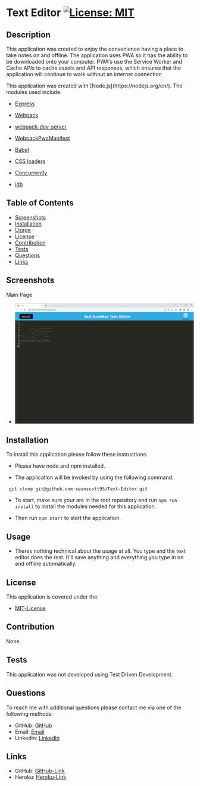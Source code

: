 # Text Editor [![License: MIT](https://img.shields.io/badge/License-MIT-yellow.svg)](https://opensource.org/licenses/MIT)

## Description
<p> This application was created to enjoy the convenience having a place to take notes on and offline. The application uses PWA so it has the ability to be downloaded onto your computer. PWA's use the Service Worker and Cache APIs to cache assets and API responses, which ensures that the application will continue to work without an internet connection</p>

<p>This application was created with [Node.js](https://nodejs.org/en/). The modules used include:</p>

- [Express](https://expressjs.com/)

- [Webpack](https://webpack.js.org/)

- [webpack-dev-server](https://webpack.js.org/configuration/dev-server/)

- [WebpackPwaManifest](https://www.npmjs.com/package/webpack-pwa-manifest)

- [Babel](https://babeljs.io/)

- [CSS loaders](https://www.npmjs.com/package/css-loader)

- [Concurrently](https://www.npmjs.com/package/concurrently)

- [idb](https://www.npmjs.com/package/idb)

    
## Table of Contents 
- [Screenshots](#Screenshots)
- [Installation](#Installation)
- [Usage](#Usage)
- [License](#License)
- [Contribution](#Contribution)
- [Tests](#Tests)
- [Questions](#Questions)
- [Links](#Links)

## Screenshots

<p>Main Page</p>

- ![Main-Page](./client/src/images/jate.png)

## Installation 
<p>To install this application please follow these instructions:</p>

- Please have node and npm installed.

- The application will be invoked by using the following command:

 ```
  git clone git@github.com:seanscott95/Text-Editor.git
 ```

- To start, make sure your are in the root repository and run ```npm run install``` to install the modules needed for this application.

- Then run ```npm start``` to start the application.

## Usage 
- Theres nothing technical about the usage at all. You type and the text editor does the rest. It'll save anything and everything you type in on and offline automatically.

## License 
<p> This application is covered under the:</p>

- [MIT-License](https://opensource.org/licenses/MIT)

## Contribution 
<p> None.</p>

## Tests 
<p> This application was not developed using Test Driven Development.</p>

## Questions 
<p> To reach me with additional questions please contact me via one of the following methods: </p>

- GitHub: [GitHub](https://github.com/seanscott95)
- Email: [Email](mailto:seanms418@gmail.com)
- LinkedIn: [LinkedIn](https://www.linkedin.com/in/sean-scott-18ba07225/)

## Links
- GitHub: [GitHub-Link](https://github.com/seanscott95/Text-Editor)
- Heroku: [Heroku-Link](https://boiling-wave-43662.herokuapp.com/)